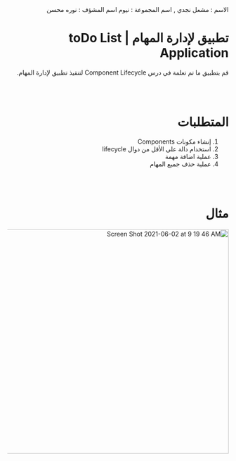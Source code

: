 

<div dir="rtl" >
الاسم : مشعل نجدي , 
اسم المجموعة : نيوم 
اسم المشؤف : نوره محسن  

# تطبيق لإدارة المهام | toDo List Application


قم بتطبيق ما تم تعلمة في درس Component Lifecycle لتنفيذ تطبيق لإدارة المهام.

  <br/>
  <br/> 
  
  # المتطلبات
  1. إنشاء مكونات Components
  2. استخدام دالة على الأقل من دوال lifecycle
  3. عملية اضافة مهمة
  4. عملية حذف جميع المهام
  

  <br/>
  <br/> 
    
  # مثال 
  
 
<img width="510" alt="Screen Shot 2021-06-02 at 9 19 46 AM" src="https://user-images.githubusercontent.com/80157029/120464970-2c4a8200-c3a6-11eb-8bcd-a3636374bc68.png">
